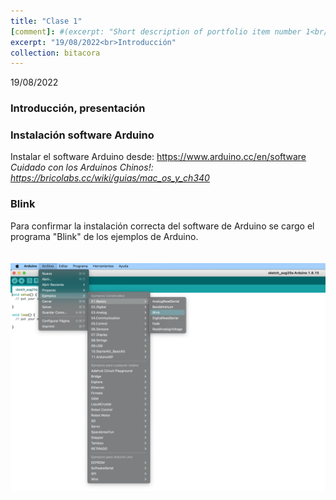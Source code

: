```yaml
---
title: "Clase 1"
[comment]: #(excerpt: "Short description of portfolio item number 1<br/><img src='/images/500x300.png'>")
excerpt: "19/08/2022<br>Introducción"
collection: bitacora
---
```


19/08/2022
### Introducción, presentación
### Instalación software Arduino
Instalar el software Arduino desde: https://www.arduino.cc/en/software<br>
_Cuidado con los Arduinos Chinos!: https://bricolabs.cc/wiki/guias/mac_os_y_ch340_
### Blink
Para confirmar la instalación correcta del software de Arduino se cargo el programa "Blink" de los ejemplos de Arduino.<br>
<br>
<br/><img src='/images/blink.png'>


